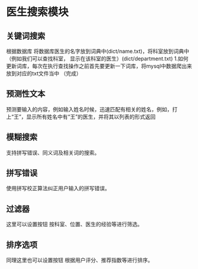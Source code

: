 # 医生搜索模块

## 关键词搜索
根据数据库 将数据库医生的名字放到词典中(dict/name.txt)，将科室放到词典中（例如我们可以查找科室，
显示在该科室的医生）(dict/department.txt)
1.如何更新词库，每次在执行查找操作之前首先要更新一下词库，将mysql中数据爬出来放到对应的txt文件当中
（完成）
## 预测性文本
预测要输入的内容，例如输入姓名时候，迅速匹配有相关的姓名，例如，打上“王”，显示所有姓名中有“王”的医生，并将其以列表的形式返回

## 模糊搜索
支持拼写错误、同义词及相关词的搜索。
## 拼写错误
使用拼写校正算法纠正用户输入的拼写错误。
## 过滤器 
这里可以设置按钮
按科室、位置、医生的经验等进行筛选。

## 排序选项
同理这里也可以设置按钮
根据用户评分、推荐指数等进行排序。


